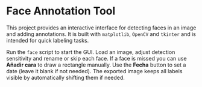 # Face Annotation Tool

This project provides an interactive interface for detecting faces in an image and adding annotations. It is built with `matplotlib`, `OpenCV` and `tkinter` and is intended for quick labeling tasks.

Run the `face` script to start the GUI. Load an image, adjust detection sensitivity and rename or skip each face.
If a face is missed you can use **Añadir cara** to draw a rectangle manually. Use the **Fecha** button to set a date (leave it blank if not needed). The exported image keeps all labels visible by automatically shifting them if needed.

